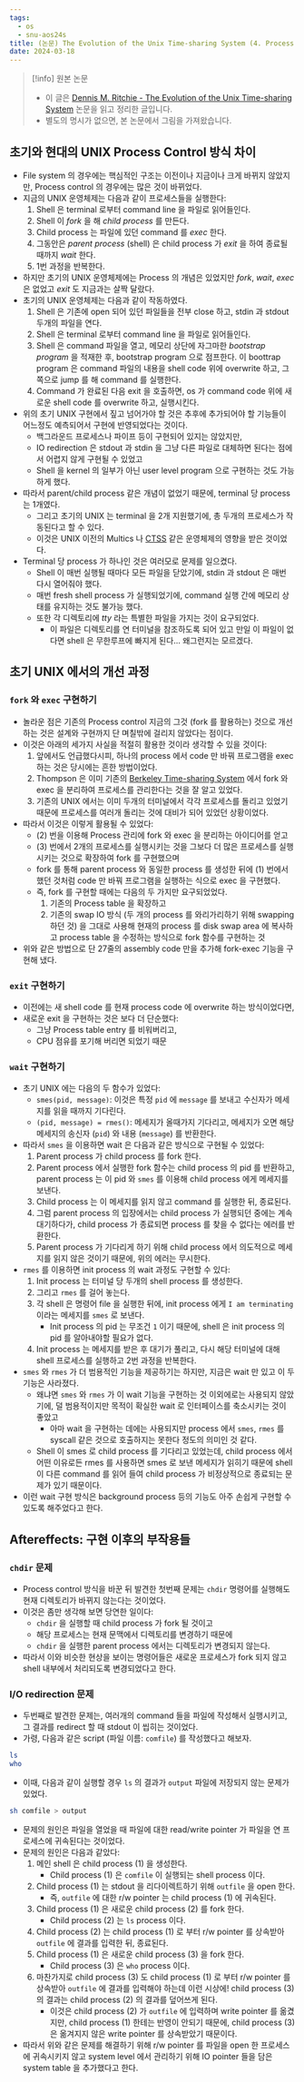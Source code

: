 ```yaml
---
tags:
  - os
  - snu-aos24s
title: (논문) The Evolution of the Unix Time-sharing System (4. Process Control)
date: 2024-03-18
---
```

> [!info] 원본 논문
> - 이 글은 [Dennis M. Ritchie - The Evolution of the Unix Time-sharing System](https://www.bell-labs.com/usr/dmr/www/hist.html) 논문을 읽고 정리한 글입니다.
> - 별도의 명시가 없으면, 본 논문에서 그림을 가져왔습니다.

## 초기와 현대의 UNIX Process Control 방식 차이

- File system 의 경우에는 핵심적인 구조는 이전이나 지금이나 크게 바뀌지 않았지만, Process control 의 경우에는 많은 것이 바뀌었다.
- 지금의 UNIX 운영체제는 다음과 같이 프로세스들을 실행한다:
	1. Shell 은 terminal 로부터 command line 을 파일로 읽어들인다.
	2. Shell 이 *fork* 을 해 *child process* 를 만든다.
	3. Child process 는 파일에 있던 command 를 *exec* 한다.
	4. 그동안은 *parent process* (shell) 은 child process 가 *exit* 을 하여 종료될 때까지 *wait* 한다.
	5. 1번 과정을 반복한다.
- 하지만 초기의 UNIX 운영체제에는 Process 의 개념은 있었지만 *fork*, *wait*, *exec* 은 없었고 *exit* 도 지금과는 살짝 달랐다.
- 초기의 UNIX 운영체제는 다음과 같이 작동하였다.
	1. Shell 은 기존에 open 되어 있던 파일들을 전부 close 하고, stdin 과 stdout 두개의 파일을 연다.
	2. Shell 은 terminal 로부터 command line 을 파일로 읽어들인다.
	3. Shell 은 command 파일을 열고, 메모리 상단에 자그마한 *bootstrap program* 을 적재한 후, bootstrap program 으로 점프한다. 이 boottrap program 은 command 파일의 내용을 shell code 위에 overwrite 하고, 그쪽으로 jump 를 해 command 를 실행한다.
	4. Command 가 완료된 다음 exit 을 호출하면, os 가 command code 위에 새로운 shell code 를 overwrite 하고, 실행시킨다.
- 위의 초기 UNIX 구현에서 짚고 넘어가야 할 것은 추후에 추가되어야 할 기능들이 어느정도 예측되어서 구현에 반영되었다는 것이다.
	- 백그라운드 프로세스나 파이프 등이 구현되어 있지는 않았지만,
	- IO redirection 은 stdout 과 stdin 을 그냥 다른 파일로 대체하면 된다는 점에서 어렵지 않게 구현될 수 있었고
	- Shell 을 kernel 의 일부가 아닌 user level program 으로 구현하는 것도 가능하게 했다.
- 따라서 parent/child process 같은 개념이 없었기 때문에, terminal 당 process 는 1개였다.
	- 그리고 초기의 UNIX 는 terminal 을 2개 지원했기에, 총 두개의 프로세스가 작동된다고 할 수 있다.
	- 이것은 UNIX 이전의 Multics 나 [CTSS](https://en.wikipedia.org/wiki/Compatible_Time-Sharing_System) 같은 운영체제의 영향을 받은 것이었다.
- Terminal 당 process 가 하나인 것은 여러모로 문제를 일으켰다.
	- Shell 이 매번 실행될 때마다 모든 파일을 닫았기에, stdin 과 stdout 은 매번 다시 열어줘야 했다.
	- 매번 fresh shell process 가 실행되었기에, command 실행 간에 메모리 상태를 유지하는 것도 불가능 했다.
	- 또한 각 디렉토리에 *tty* 라는 특별한 파일을 가지는 것이 요구되었다.
		- 이 파일은 디렉토리를 연 터미널을 참조하도록 되어 있고 만일 이 파일이 없다면 shell 은 무한루프에 빠지게 된다... 왜그런지는 모르겠다.

## 초기 UNIX 에서의 개선 과정

### `fork` 와 `exec` 구현하기

- 놀라운 점은 기존의 Process control 지금의 그것 (fork 를 활용하는) 것으로 개선하는 것은 설계와 구현까지 단 며칠밖에 걸리지 않았다는 점이다.
- 이것은 아래의 세가지 사실을 적절히 활용한 것이라 생각할 수 있을 것이다:
	1. 앞에서도 언급했다시피, 하나의 process 에서 code 만 바꿔 프로그램을 exec 하는 것은 당시에는 흔한 방법이었다.
	2. Thompson 은 이미 기존의 [Berkeley Time-sharing System](https://en.wikipedia.org/wiki/Berkeley_Timesharing_System) 에서 fork 와 exec 을 분리하여 프로세스를 관리한다는 것을 잘 알고 있었다.
	3. 기존의 UNIX 에서는 이미 두개의 터미널에서 각각 프로세스를 돌리고 있었기 때문에 프로세스를 여러개 돌리는 것에 대비가 되어 있었던 상황이었다.
- 따라서 이것은 이렇게 활용될 수 있었다:
	- (2) 번을 이용해 Process 관리에 fork 와 exec 을 분리하는 아이디어를 얻고
	- (3) 번에서 2개의 프로세스를 실행시키는 것을 그보다 더 많은 프로세스를 실행시키는 것으로 확장하여 fork 를 구현했으며
	- fork 를 통해 parent process 와 동일한 process 를 생성한 뒤에 (1) 번에서 했던 것처럼 code 만 바꿔 프로그램을 실행하는 식으로 exec 을 구현했다.
	- 즉, fork 를 구현할 때에는 다음의 두 가지만 요구되었었다.
		1. 기존의 Process table 을 확장하고
		2. 기존의 swap IO 방식 (두 개의 process 를 와리가리하기 위해 swapping 하던 것) 을 그대로 사용해 현재의 process 를 disk swap area 에 복사하고 process table 을 수정하는 방식으로 fork 함수를 구현하는 것
- 위와 같은 방법으로 단 27줄의 assembly code 만을 추가해 fork-exec 기능을 구현해 냈다.

### `exit` 구현하기

- 이전에는 새 shell code 를 현재 process code 에 overwrite 하는 방식이었다면,
- 새로운 exit 을 구현하는 것은 보다 더 단순했다:
	- 그냥 Process table entry 를 비워버리고,
	- CPU 점유를 포기해 버리면 되었기 때문

### `wait` 구현하기

- 초기 UNIX 에는 다음의 두 함수가 있었다:
	- `smes(pid, message)`: 이것은 특정 `pid` 에 `message` 를 보내고 수신자가 메세지를 읽을 때까지 기다린다.
	- `(pid, message) = rmes()`: 메세지가 올때가지 기다리고, 메세지가 오면 해당 메세지의 송신자 (`pid`) 와 내용 (`message`) 를 반환한다.
- 따라서 `smes` 을 이용하면 wait 은 다음과 같은 방식으로 구현될 수 있었다:
	1. Parent process 가 child process 를 fork 한다.
	2. Parent process 에서 실행한 fork 함수는 child process 의 pid 를 반환하고, parent process 는 이 pid 와 `smes` 를 이용해 child process 에게 메세지를 보낸다.
	3. Child process 는 이 메세지를 읽지 않고 command 를 실행한 뒤, 종료된다.
	4. 그럼 parent process 의 입장에서는 child process 가 실행되던 중에는 계속 대기하다가, child process 가 종료되면 process 를 찾을 수 없다는 에러를 반환한다.
	5. Parent process 가 기다리게 하기 위해 child process 에서 의도적으로 메세지를 읽지 않은 것이기 때문에, 위의 에러는 무시한다.
- `rmes` 를 이용하면 init process 의 wait 과정도 구현할 수 있다:
	1. Init process 는 터미널 당 두개의 shell process 를 생성한다.
	2. 그리고 `rmes` 를 걸어 놓는다.
	3. 각 shell 은 명령어 file 을 실행한 뒤에, init process 에게 `I am terminating` 이라는 메세지를 `smes` 로 보낸다.
		- Init process 의 pid 는 무조건 `1` 이기 때문에, shell 은 init process 의 pid 를 알아내야할 필요가 없다.
	4. Init process 는 메세지를 받은 후 대기가 풀리고, 다시 해당 터미널에 대해 shell 프로세스를 실행하고 2번 과정을 반복한다.
- `smes` 와 `rmes` 가 더 범용적인 기능을 제공하기는 하지만, 지금은 wait 만 있고 이 두 기능은 사라졌다.
	- 왜냐면 `smes` 와 `rmes` 가 이 wait 기능을 구현하는 것 이외에로는 사용되지 않았기에, 덜 범용적이지만 목적이 확실한 wait 로 인터페이스를 축소시키는 것이 좋았고
		- 아마 wait 을 구현하는 데에는 사용되지만 process 에서 `smes`, `rmes` 를 syscall 같은 것으로 호출하지는 못한다 정도의 의미인 것 같다.
	- Shell 이 smes 로 child process 를 기다리고 있었는데, child process 에서 어떤 이유로든 rmes 를 사용하면 smes 로 보낸 메세지가 읽히기 때문에 shell 이 다른 command 를 읽어 들여 child process 가 비정상적으로 종료되는 문제가 있기 때문이다.
- 이런 wait 구현 방식은 background process 등의 기능도 아주 손쉽게 구현할 수 있도록 해주었다고 한다.

## Aftereffects: 구현 이후의 부작용들

### `chdir` 문제

- Process control 방식을 바꾼 뒤 발견한 첫번째 문제는 `chdir` 명령어를 실행해도 현재 디렉토리가 바뀌지 않는다는 것이었다.
- 이것은 좀만 생각해 보면 당연한 일이다:
	- `chdir` 을 실행할 때 child process 가 fork 될 것이고
	- 해당 프로세스는 현재 문맥에서 디렉토리를 변경하기 때문에
	- `chdir` 을 실행한 parent process 에서는 디렉토리가 변경되지 않는다.
- 따라서 이와 비슷한 현상을 보이는 명령어들은 새로운 프로세스가 fork 되지 않고 shell 내부에서 처리되도록 변경되었다고 한다.

### I/O redirection 문제

- 두번째로 발견한 문제는, 여러개의 command 들을 파일에 작성해서 실행시키고, 그 결과를 redirect 할 때 stdout 이 씹히는 것이었다.
- 가령, 다음과 같은 script (파일 이름: `comfile`) 를 작성했다고 해보자.

```bash
ls
who
```

- 이때, 다음과 같이 실행할 경우 `ls` 의 결과가 `output` 파일에 저장되지 않는 문제가 있었다.

```bash
sh comfile > output
```

- 문제의 원인은 파일을 열었을 때 파일에 대한 read/write pointer 가 파일을 연 프로세스에 귀속된다는 것이었다.
- 문제의 원인은 다음과 같았다:
	1. 메인 shell 은 child process (1) 을 생성한다.
		- Child process (1) 은 `comfile` 이 실행되는 shell process 이다.
	2. Child process (1) 는 stdout 을 리다이렉트하기 위해 `outfile` 을 open 한다.
		- 즉, `outfile` 에 대한 r/w pointer 는 child process (1) 에 귀속된다.
	3. Child process (1) 은 새로운 child process (2) 를 fork 한다.
		- Child process (2) 는 `ls` process 이다.
	4. Child process (2) 는 child process (1) 로 부터 r/w pointer 를 상속받아 `outfile` 에 결과를 입력한 뒤, 종료된다.
	5. Child process (1) 은 새로운 child process (3) 을 fork 한다.
		- Child process (3) 은 `who` process 이다.
	6. 마찬가지로 child process (3) 도 child process (1) 로 부터 r/w pointer 를 상속받아 `outfile` 에 결과를 입력해야 하는데 이런 시상에! child process (3) 의 결과는 child process (2) 의 결과를 덮어쓰게 된다.
		- 이것은 child process (2) 가 `outfile` 에 입력하며 write pointer 를 옮겼지만, child process (1) 한테는 반영이 안되기 때문에, child process (3) 은 옮겨지지 않은 write pointer 를 상속받았기 때문이다.
- 따라서 위와 같은 문제를 해결하기 위해 r/w pointer 를 파일을 open 한 프로세스에 귀속시키지 않고 system level 에서 관리하기 위해 IO pointer 들을 담은 system table 을 추가했다고 한다.